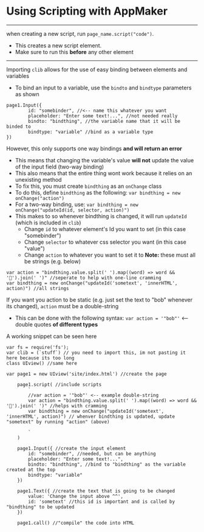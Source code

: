 # Using Scripting with AppMaker
---
when creating a new script, run `page_name.script("code")`.
- This creates a new script element. 
- Make sure to run this **before** any other element
---
Importing `clib` allows for the use of easy binding between elements and variables
- To bind an input to a variable, use the `bindto` and `bindtype` parameters as shown
```
page1.Input({
        id: "somebinder", //<-- name this whatever you want
        placeholder: "Enter some text!...", //not needed really
        bindto: "bindthing", //the variable name that it will be binded to
        bindtype: "variable" //bind as a variable type
})
```
However, this only supports one way bindings **and will return an error**
- This means that changing the variable's value **will not** update the value of the input field (two-way binding)
- This also means that the entire thing wont work because it relies on an unexisting method
- To fix this, you must create `bindthing` as an `onChange` class
- To do this, define `bindthing` as the following: `var bindthing = new onChange("action")`
- For a two-way binding, use: `var bindthing = new onChange("updateId(id, selector, action)")`
- This makes to so whenever bindthing is changed, it will run `updateId` (which is included in `clib`)
  - Change `id` to whatever element's Id you want to set (in this case "somebinder")
  - Change `selector` to whatever css selector you want (in this case "value")
  - Change `action` to whatever you want to set it to
**Note:** these must all be strings (e.g. below)
```
var action = "bindthing.value.split(' ').map((word) => word && '🍕').join(' ')" //seperate to help with one-line cramming
var bindthing = new onChange("updateId('sometext', 'innerHTML', action)") //all strings
```
If you want you action to be static (e.g. just set the text to "bob" whenever its changed), `action` must be a double-string
- This can be done with the following syntax: `var action = '"bob"'` <-- double quotes **of different types** 

A working snippet can be seen here
```
var fs = require('fs');
var clib = (`stuff`) // you need to import this, im not pasting it here because its too long
class UIview() //same here

var page1 = new UIview('site/index.html') //create the page

    page1.script( //include scripts
        `
        //var action = '"bob"' <-- example double-string
        var action = "bindthing.value.split(' ').map((word) => word && '🍕').join(' ')" //helps with cramming 
        var bindthing = new onChange("updateId('sometext', 'innerHTML', action)") // whenver bindthing is updated, update "sometext" by running "action" (above)
        
        `
    )

    page1.Input({ //create the input element
        id: "somebinder", //needed, but can be anything
        placeholder: "Enter some text!...",
        bindto: "bindthing", //bind to "bindthing" as the variable created at the top
        bindtype: "variable"
    })

    page1.Text({ //create the text that is going to be changed
        value: 'Change the input above ^^',
        id: 'sometext' //this id is important and is called by "bindthing" to be updated
    })

    page1.call() //"compile" the code into HTML
```
